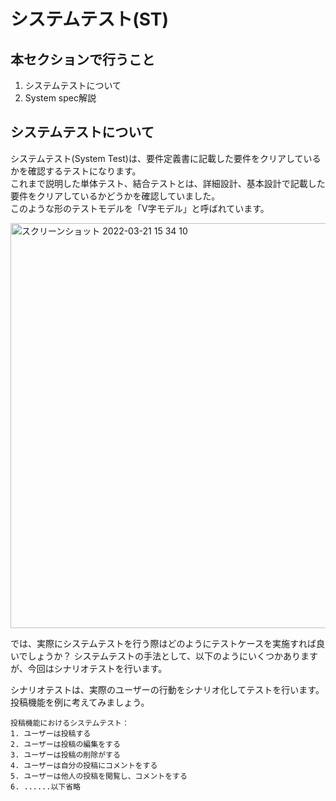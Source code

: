 # システムテスト(ST)
## 本セクションで行うこと
1. システムテストについて
2. System spec解説


## システムテストについて

システムテスト(System Test)は、要件定義書に記載した要件をクリアしているかを確認するテストになります。  
これまで説明した単体テスト、結合テストとは、詳細設計、基本設計で記載した要件をクリアしているかどうかを確認していました。  
このような形のテストモデルを「V字モデル」と呼ばれています。

<img width="648" alt="スクリーンショット 2022-03-21 15 34 10" src="https://user-images.githubusercontent.com/52161269/159214576-b1c97d34-531e-42b1-a467-2461a0dc8bfe.png">

では、実際にシステムテストを行う際はどのようにテストケースを実施すれば良いでしょうか？
システムテストの手法として、以下のようにいくつかありますが、今回はシナリオテストを行います。

シナリオテストは、実際のユーザーの行動をシナリオ化してテストを行います。　　
投稿機能を例に考えてみましょう。  

```
投稿機能におけるシステムテスト：
1. ユーザーは投稿する
2. ユーザーは投稿の編集をする
3. ユーザーは投稿の削除がする
4. ユーザーは自分の投稿にコメントをする
5. ユーザーは他人の投稿を閲覧し、コメントをする
6. ......以下省略
```

